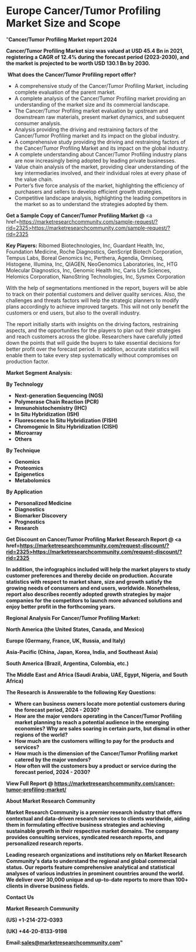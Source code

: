 # Europe Cancer/Tumor Profiling Market Size and Scope 
"<strong>Cancer/Tumor Profiling Market report 2024</strong>

<strong>Cancer/Tumor Profiling Market size was valued at USD 45.4 Bn in 2021, registering a CAGR of 12.4% during the forecast period (2023-2030), and the market is projected to be worth USD 130.1 Bn by 2030.</strong>

 <strong><b>What does the Cancer/Tumor Profiling report offer?</b></strong>
<ul>
  <li>A comprehensive study of the Cancer/Tumor Profiling Market, including complete evaluation of the parent market.</li>
  <li>A complete analysis of the Cancer/Tumor Profiling market providing an understanding of the market size and its commercial landscape.</li>
  <li>The Cancer/Tumor Profiling market evaluation by upstream and downstream raw materials, present market dynamics, and subsequent consumer analysis.</li>
  <li>Analysis providing the driving and restraining factors of the Cancer/Tumor Profiling market and its impact on the global industry.</li>
  <li>A comprehensive study providing the driving and restraining factors of the Cancer/Tumor Profiling Market and its impact on the global industry.</li>
  <li>A complete understanding about Cancer/Tumor Profiling industry plans are now increasingly being adopted by leading private businesses.</li>
  <li>Value chain analysis of the market, providing clear understanding of the key intermediaries involved, and their individual roles at every phase of the value chain.</li>
  <li>Porter’s five force analysis of the market, highlighting the efficiency of purchasers and sellers to develop efficient growth strategies.</li>
  <li>Competitive landscape analysis, highlighting the leading competitors in the market so as to understand the strategies adopted by them.</li>
</ul>

<strong>Get a Sample Copy of Cancer/Tumor Profiling Market @ </strong><a href=https://marketresearchcommunity.com/sample-request/?rid=2325><u>https://marketresearchcommunity.com/sample-request/?rid=2325</u></a>

<strong>Key Players:</strong> 
Ribomed Biotechnologies, Inc, Guardant Health, Inc, Foundation Medicine, Roche Diagnostics, GenScript Biotech Corporation, Tempus Labs, Boreal Genomics Inc, Perthera, Agendia, Omniseq, Histogene, Illumina, Inc, QIAGEN, NeoGenomics Laboratories, Inc, HTG Molecular Diagnostics, Inc, Genomic Health Inc, Caris Life Sciences, Helomics Corporation, NanoString Technologies, Inc, Sysmex Corporation

With the help of segmentations mentioned in the report, buyers will be able to track on their potential customers and deliver quality services. Also, the challenges and threats factors will help the strategic planners to modify plans accordingly to achieve improved targets. This will not only benefit the customers or end users, but also to the overall industry.

The report initially starts with insights on the driving factors, restraining aspects, and the opportunities for the players to plan out their strategies and reach customers across the globe. Researchers have carefully jotted down the points that will guide the buyers to take essential decisions for better profit over the forecast period. In addition, accurate statistics will enable them to take every step systematically without compromises on production factor.

<strong>Market Segment Analysis:</strong>


<strong><strong>By Technology</strong></h4>
<ul>
 	<li>Next-generation Sequencing (NGS)</li>
 	<li>Polymerase Chain Reaction (PCR)</li>
 	<li>Immunohistochemistry (IHC)</li>
 	<li>In Situ Hybridization (ISH)</li>
 	<li>Fluorescence In Situ Hybridization (FISH)</li>
 	<li>Chromogenic In Situ Hybridization (CISH)</li>
 	<li>Microarray</li>
 	<li>Others</li>
</ul>
<strong><strong>By Technique</strong></h4>
<ul>
 	<li>Genomics</li>
 	<li>Proteomics</li>
 	<li>Epigenetics</li>
 	<li>Metabolomics</li>
</ul>
<strong><strong>By Application</strong></h4>
<ul>
 	<li>Personalized Medicine</li>
 	<li>Diagnostics</li>
 	<li>Biomarker Discovery</li>
 	<li>Prognostics</li>
 	<li>Research</li>
</ul>

<strong>Get Discount on Cancer/Tumor Profiling Market Research Report @ </b></strong><a href=https://marketresearchcommunity.com/request-discount/?rid=2325><u>https://marketresearchcommunity.com/request-discount/?rid=2325</u></a>

In addition, the infographics included will help the market players to study customer preferences and thereby decide on production. Accurate statistics with respect to market share, size and growth satisfy the growing needs of consumers and end users, worldwide. Nonetheless, report also describes recently adopted growth strategies by major companies for the competitors to launch more advanced solutions and enjoy better profit in the forthcoming years.

<strong>Regional Analysis For Cancer/Tumor Profiling Market:</strong>

<strong>North America</strong> (the United States, Canada, and Mexico)

<strong>Europe</strong> (Germany, France, UK, Russia, and Italy)

<strong>Asia-Pacific</strong> (China, Japan, Korea, India, and Southeast Asia)

<strong>South America</strong> (Brazil, Argentina, Colombia, etc.)

<strong>The Middle East and Africa</strong> (Saudi Arabia, UAE, Egypt, Nigeria, and South Africa)

<strong>The Research is Answerable to the following Key Questions:</strong>
<ul>
 	<li>Where can business owners locate more potential customers during the forecast period, 2024 - 2030?</li>
 	<li>How are the major vendors operating in the Cancer/Tumor Profiling market planning to reach a potential audience in the emerging economies? Why are sales soaring in certain parts, but dismal in other regions of the world?</li>
 	<li>How much are the customers willing to pay for the products and services?</li>
 	<li>How much is the dimension of the Cancer/Tumor Profiling market catered by the major vendors?</li>
 	<li>How often will the customers buy a product or service during the forecast period, 2024 - 2030?</li>
</ul>

<strong>View Full Report @</strong> <a href=https://marketresearchcommunity.com/cancer-tumor-profiling-market/>https://marketresearchcommunity.com/cancer-tumor-profiling-market/</a>

<strong>About Market Research Community</strong>

Market Research Community is a premier research industry that offers contextual and data-driven research services to clients worldwide, aiding them in formulating effective business strategies and achieving sustainable growth in their respective market domains. The company provides consulting services, syndicated research reports, and personalized research reports.

Leading research organizations and institutions rely on Market Research Community's data to understand the regional and global commercial status. Our reports feature comprehensive analytical and statistical analyses of various industries in prominent countries around the world. We deliver over 30,000 unique and up-to-date reports to more than 100+ clients in diverse business fields.

<strong>Contact Us</strong>

<strong>Market Research Community</strong>

(US) +1-214-272-0393

(UK) +44-20-8133-9198

<strong>Email:</strong>sales@marketresearchcommunity.com"
